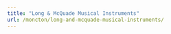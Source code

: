 ```yaml
---
title: "Long & McQuade Musical Instruments"
url: /moncton/long-and-mcquade-musical-instruments/
---
```

